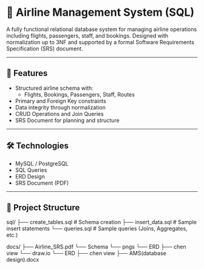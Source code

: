 # 🛫 Airline Management System (SQL)

A fully functional relational database system for managing airline operations including flights, passengers, staff, and bookings. Designed with normalization up to 3NF and supported by a formal Software Requirements Specification (SRS) document.

---

## 🧩 Features

- Structured airline schema with:
  - Flights, Bookings, Passengers, Staff, Routes
- Primary and Foreign Key constraints
- Data integrity through normalization
- CRUD Operations and Join Queries
- SRS Document for planning and structure

---

## 🛠️ Technologies

- MySQL / PostgreSQL
- SQL Queries
- ERD Design
- SRS Document (PDF)

---

## 📁 Project Structure

sql/
├── create_tables.sql # Schema creation
├── insert_data.sql # Sample insert statements
└── queries.sql # Sample queries (Joins, Aggregates, etc.)

docs/
├── Airline_SRS.pdf 
└── Schema 
        └── pngs
             └── ERD
             ├── chen view
        └── draw.io
            └── ERD
            ├── chen view
├── AMS(database design).docx
